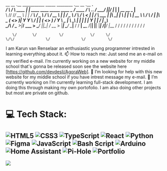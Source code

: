## 



 __      __         .__                                     ___________            _____              ________ .__   __   .__            ___.    
/  \    /  \  ____  |  |    ____    ____    _____    ____   \__    ___/  ____     /     \   ___.__.  /  _____/ |__|_/  |_ |  |__   __ __ \_ |__  
\   \/\/   /_/ __ \ |  |  _/ ___\  /  _ \  /     \ _/ __ \    |    |    /  _ \   /  \ /  \ <   |  | /   \  ___ |  |\   __\|  |  \ |  |  \ | __ \ 
 \        / \  ___/ |  |__\  \___ (  <_> )|  Y Y  \\  ___/    |    |   (  <_> ) /    Y    \ \___  | \    \_\  \|  | |  |  |   Y  \|  |  / | \_\ \
  \__/\  /   \___  >|____/ \___  > \____/ |__|_|  / \___  >   |____|    \____/  \____|__  / / ____|  \______  /|__| |__|  |___|  /|____/  |___  /
       \/        \/            \/               \/      \/                              \/  \/              \/                 \/             \/ 


       \/       \/          \/            \/     \/                           \/\/              \/              \/          \/ 


I am Karun van Renselaar an enthusiastic young programmer intrested in learning everything about it. 
📫 How to reach me: Just send me an e-mail on my verified e-mail.
I’m currently working on a new website for my middle school that's gonna be released soon see the website here [https://github.com/devdesli/AgoraWeb].
🤔 I’m looking for help with this new website for my middle school if you have intrest message my e-mail.
🔭 I’m currently working on
I’m currently learning full-stack development. I am doing this through making my own portofolio.
I am also doing other projects but most are private on github.
# 💻 Tech Stack:
![HTML5](https://img.shields.io/badge/html5-%23E34F26.svg?style=for-the-badge&logo=html5&logoColor=white)
![CSS3](https://img.shields.io/badge/css3-%231572B6.svg?style=for-the-badge&logo=css3&logoColor=white)
![TypeScript](https://img.shields.io/badge/typescript-%23007ACC.svg?style=for-the-badge&logo=typescript&logoColor=white)
![React](https://img.shields.io/badge/react-%2320232a.svg?style=for-the-badge&logo=react&logoColor=%2361DAFB)
![Python](https://img.shields.io/badge/python-3670A0?style=for-the-badge&logo=python&logoColor=ffdd54)
![Figma](https://img.shields.io/badge/figma-%23F24E1E.svg?style=for-the-badge&logo=figma&logoColor=white)
![JavaScript](https://img.shields.io/badge/javascript-%23323330.svg?style=for-the-badge&logo=javascript&logoColor=%23F7DF1E)
![Bash Script](https://img.shields.io/badge/bash_script-%23121011.svg?style=for-the-badge&logo=gnu-bash&logoColor=white)
![Arduino](https://img.shields.io/badge/-Arduino-00979D?style=for-the-badge&logo=Arduino&logoColor=white)
![Home Assistant](https://img.shields.io/badge/home%20assistant-%2341BDF5.svg?style=for-the-badge&logo=home-assistant&logoColor=white)
![Pi-Hole](https://img.shields.io/badge/pihole-%2396060C.svg?style=for-the-badge&logo=pi-hole&logoColor=white)
![Portfolio](https://img.shields.io/badge/Portfolio-%23000000.svg?style=for-the-badge&logo=firefox&logoColor=#FF7139)
---

[![](https://visitcount.itsvg.in/api?id=devdesli&icon=0&color=0)](https://visitcount.itsvg.in)

<!-- Proudly created with GPRM ( https://gprm.itsvg.in ) -->

<!--
**devdesli/devdesli** is a ✨ _special_ ✨ repository because its `README.md` (this file) appears on your GitHub profile.

Here are some ideas to get you started:

- 🔭 I’m currently working on ...
- 🌱 I’m currently learning ...
- 👯 I’m looking to collaborate on ...
- 🤔 I’m looking for help with ...
- 💬 Ask me about ...
- 📫 How to reach me: ...
- 😄 Pronouns: ...
- ⚡ Fun fact: ...
-->

